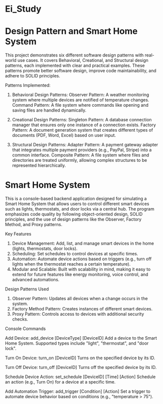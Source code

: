 # Ei_Study
# Design Pattern and Smart Home System

This project demonstrates six different software design patterns with real-world use cases. It covers Behavioral, Creational, and Structural design patterns, each implemented with clear and practical examples. These patterns promote better software design, improve code maintainability, and adhere to SOLID principles.

Patterns Implemented:
1) Behavioral Design Patterns:
Observer Pattern: A weather monitoring system where multiple devices are notified of temperature changes.
Command Pattern: A file system where commands like opening and saving files are handled dynamically.

2) Creational Design Patterns:
Singleton Pattern: A database connection manager that ensures only one instance of a connection exists.
Factory Pattern: A document generation system that creates different types of documents (PDF, Word, Excel) based on user input.

3) Structural Design Patterns:
Adapter Pattern: A payment gateway adapter that integrates multiple payment providers (e.g., PayPal, Stripe) into a common interface.
Composite Pattern: A file system where files and directories are treated uniformly, allowing complex structures to be represented hierarchically.

# Smart Home System

This is a console-based backend application designed for simulating a Smart Home System that allows users to control different smart devices such as lights, thermostats, and door locks via a central hub. The program emphasizes code quality by following object-oriented design, SOLID principles, and the use of design patterns like the Observer, Factory Method, and Proxy patterns.

Key Features
1) Device Management: Add, list, and manage smart devices in the home (lights, thermostats, door locks).
2) Scheduling: Set schedules to control devices at specific times.
3) Automation: Automate device actions based on triggers (e.g., turn off lights when the thermostat reaches a certain temperature).
4) Modular and Scalable: Built with scalability in mind, making it easy to extend for future features like energy monitoring, voice control, and advanced automations.

Design Patterns Used
1) Observer Pattern: Updates all devices when a change occurs in the system.
2) Factory Method Pattern: Creates instances of different smart devices.
3) Proxy Pattern: Controls access to devices with additional security checks.

Console Commands

Add Device: add_device [DeviceType] [DeviceID]
Add a device to the Smart Home System. Supported types include "light", "thermostat", and "door lock".

Turn On Device: turn_on [DeviceID]
Turns on the specified device by its ID.

Turn Off Device: turn_off [DeviceID]
Turns off the specified device by its ID.

Schedule Device Action: set_schedule [DeviceID] [Time] [Action]
Schedule an action (e.g., Turn On) for a device at a specific time.

Add Automation Trigger: add_trigger [Condition] [Action]
Set a trigger to automate device behavior based on conditions (e.g., "temperature > 75").

